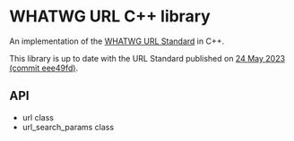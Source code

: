 # WHATWG URL C++ library

An implementation of the [WHATWG URL Standard](https://url.spec.whatwg.org/) in C++.

This library is up to date with the URL Standard published on
[24 May 2023 (commit eee49fd)](https://url.spec.whatwg.org/commit-snapshots/eee49fdf4f99d59f717cbeb0bce29fda930196d4/).

## API

- url class
- url_search_params class
